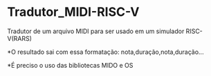 # Tradutor_MIDI-RISC-V
Tradutor de um arquivo MIDI para ser usado em um simulador RISC-V(RARS)

*O resultado sai com essa formatação: nota,duração,nota,duração...

*É preciso o uso das bibliotecas MIDO e OS
